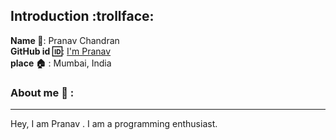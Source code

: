 ## Introduction :trollface:
**Name :name_badge:**:    Pranav Chandran
<br>
**GitHub id :id:**: [I'm Pranav ](https://github.com/geekycomrade)
<br>
**place :house:** : Mumbai, India
### About me :boy: :
---
Hey, I am Pranav . I am a programming enthusiast.
